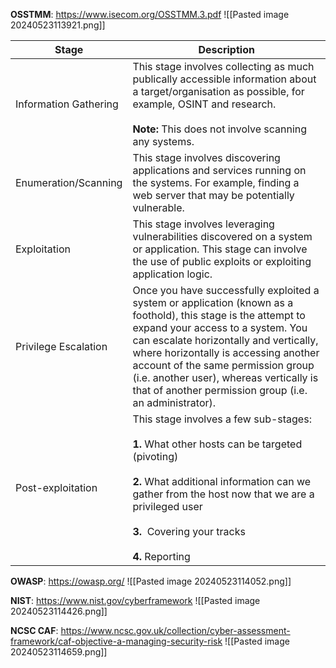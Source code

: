 **OSSTMM**: https://www.isecom.org/OSSTMM.3.pdf
![[Pasted image 20240523113921.png]]

| **Stage**             | **Description**                                                                                                                                                                                                                                                                                                                                                                  |
| --------------------- | -------------------------------------------------------------------------------------------------------------------------------------------------------------------------------------------------------------------------------------------------------------------------------------------------------------------------------------------------------------------------------- |
| Information Gathering | This stage involves collecting as much publically accessible information about a target/organisation as possible, for example, OSINT and research.<br><br>**Note:** This does not involve scanning any systems.                                                                                                                                                                  |
| Enumeration/Scanning  | This stage involves discovering applications and services running on the systems. For example, finding a web server that may be potentially vulnerable.                                                                                                                                                                                                                          |
| Exploitation          | This stage involves leveraging vulnerabilities discovered on a system or application. This stage can involve the use of public exploits or exploiting application logic.                                                                                                                                                                                                         |
| Privilege Escalation  | Once you have successfully exploited a system or application (known as a foothold), this stage is the attempt to expand your access to a system. You can escalate horizontally and vertically, where horizontally is accessing another account of the same permission group (i.e. another user), whereas vertically is that of another permission group (i.e. an administrator). |
| Post-exploitation     | This stage involves a few sub-stages:  <br><br>**1.** What other hosts can be targeted (pivoting)<br><br>**2.** What additional information can we gather from the host now that we are a privileged user<br><br>**3.**  Covering your tracks<br><br>**4.** Reporting                                                                                                            |

**OWASP**: https://owasp.org/
![[Pasted image 20240523114052.png]]

**NIST**: https://www.nist.gov/cyberframework
![[Pasted image 20240523114426.png]]

**NCSC CAF**: https://www.ncsc.gov.uk/collection/cyber-assessment-framework/caf-objective-a-managing-security-risk
![[Pasted image 20240523114659.png]]